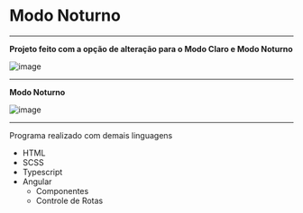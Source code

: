 # Modo Noturno 
---
**Projeto feito com a opção de alteração para o Modo Claro e Modo Noturno**

![image](https://github.com/PedroHenrique1s/Modo-Noturno/assets/122485446/eb46ceed-5d70-4fd6-83ca-ced312d3eb80)


---
**Modo Noturno**

![image](https://github.com/PedroHenrique1s/Modo-Noturno/assets/122485446/4801efc6-70d7-4d38-a2a0-35811f566fdf)

---
Programa realizado com demais linguagens 

* HTML
* SCSS
* Typescript
* Angular
   - Componentes
   - Controle de Rotas 

